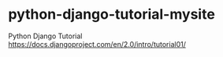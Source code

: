 # python-django-tutorial-mysite

Python Django Tutorial https://docs.djangoproject.com/en/2.0/intro/tutorial01/



